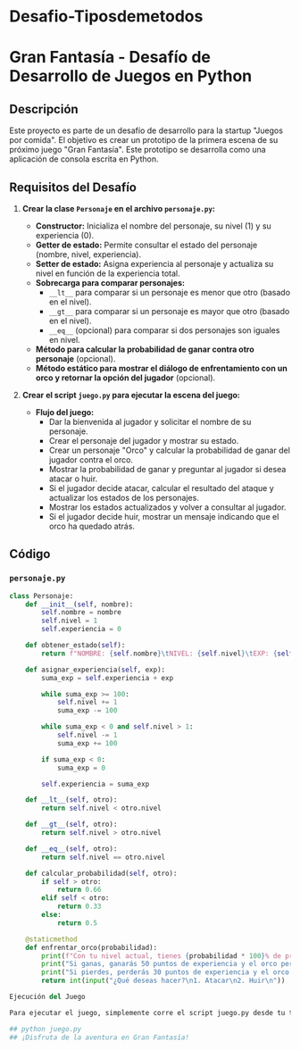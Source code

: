# Desafio-Tiposdemetodos

# Gran Fantasía - Desafío de Desarrollo de Juegos en Python

## Descripción

Este proyecto es parte de un desafío de desarrollo para la startup "Juegos por comida". El objetivo es crear un prototipo de la primera escena de su próximo juego "Gran Fantasía". Este prototipo se desarrolla como una aplicación de consola escrita en Python.

## Requisitos del Desafío

1. **Crear la clase `Personaje` en el archivo `personaje.py`:**

   - **Constructor:** Inicializa el nombre del personaje, su nivel (1) y su experiencia (0).
   - **Getter de estado:** Permite consultar el estado del personaje (nombre, nivel, experiencia).
   - **Setter de estado:** Asigna experiencia al personaje y actualiza su nivel en función de la experiencia total.
   - **Sobrecarga para comparar personajes:**
     - `__lt__` para comparar si un personaje es menor que otro (basado en el nivel).
     - `__gt__` para comparar si un personaje es mayor que otro (basado en el nivel).
     - `__eq__` (opcional) para comparar si dos personajes son iguales en nivel.
   - **Método para calcular la probabilidad de ganar contra otro personaje** (opcional).
   - **Método estático para mostrar el diálogo de enfrentamiento con un orco y retornar la opción del jugador** (opcional).

2. **Crear el script `juego.py` para ejecutar la escena del juego:**
   - **Flujo del juego:**
     - Dar la bienvenida al jugador y solicitar el nombre de su personaje.
     - Crear el personaje del jugador y mostrar su estado.
     - Crear un personaje "Orco" y calcular la probabilidad de ganar del jugador contra el orco.
     - Mostrar la probabilidad de ganar y preguntar al jugador si desea atacar o huir.
     - Si el jugador decide atacar, calcular el resultado del ataque y actualizar los estados de los personajes.
     - Mostrar los estados actualizados y volver a consultar al jugador.
     - Si el jugador decide huir, mostrar un mensaje indicando que el orco ha quedado atrás.

## Código

### `personaje.py`

```python
class Personaje:
    def __init__(self, nombre):
        self.nombre = nombre
        self.nivel = 1
        self.experiencia = 0

    def obtener_estado(self):
        return f"NOMBRE: {self.nombre}\tNIVEL: {self.nivel}\tEXP: {self.experiencia}"

    def asignar_experiencia(self, exp):
        suma_exp = self.experiencia + exp

        while suma_exp >= 100:
            self.nivel += 1
            suma_exp -= 100

        while suma_exp < 0 and self.nivel > 1:
            self.nivel -= 1
            suma_exp += 100

        if suma_exp < 0:
            suma_exp = 0

        self.experiencia = suma_exp

    def __lt__(self, otro):
        return self.nivel < otro.nivel

    def __gt__(self, otro):
        return self.nivel > otro.nivel

    def __eq__(self, otro):
        return self.nivel == otro.nivel

    def calcular_probabilidad(self, otro):
        if self > otro:
            return 0.66
        elif self < otro:
            return 0.33
        else:
            return 0.5

    @staticmethod
    def enfrentar_orco(probabilidad):
        print(f"Con tu nivel actual, tienes {probabilidad * 100}% de probabilidades de ganarle al Orco.")
        print("Si ganas, ganarás 50 puntos de experiencia y el orco perderá 30.")
        print("Si pierdes, perderás 30 puntos de experiencia y el orco ganará 50.")
        return int(input("¿Qué deseas hacer?\n1. Atacar\n2. Huir\n"))

Ejecución del Juego

Para ejecutar el juego, simplemente corre el script juego.py desde tu terminal:

## python juego.py
## ¡Disfruta de la aventura en Gran Fantasía!
```
